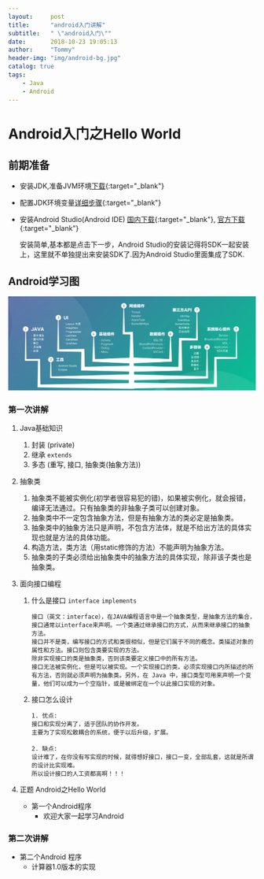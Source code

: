 ```yaml
---
layout:     post
title:      "android入门讲解"
subtitle:   " \"android入门\""
date:       2018-10-23 19:05:13
author:     "Tommy"
header-img: "img/android-bg.jpg"
catalog: true
tags:
    - Java
    - Android
---
```



# Android入门之Hello World

## 前期准备
- 安装JDK,准备JVM环境[下载](https://www.oracle.com/technetwork/java/javase/downloads/index.html){:target="_blank"}
- 配置JDK环境变量[详细步骤](https://www.jianshu.com/p/171cfd6de15c){:target="_blank"}
- 安装Android Studio(Android IDE) [国内下载](http://android-studio.org/index.php/download){:target="_blank"},
[官方下载](https://developer.android.com/studio/){:target="_blank"}
  
  安装简单,基本都是点击下一步，Android Studio的安装记得将SDK一起安装上，这里就不单独提出来安装SDK了.因为Android Studio里面集成了SDK.


## Android学习图
<img src = "/img/android/android-learning.png">

### 第一次讲解
1. Java基础知识
    1. 封装 (private)
    2. 继承 `extends`
    3. 多态 (重写, 接口, 抽象类(抽象方法))

2. 抽象类
    1. 抽象类不能被实例化(初学者很容易犯的错)，如果被实例化，就会报错，编译无法通过。只有抽象类的非抽象子类可以创建对象。
    2. 抽象类中不一定包含抽象方法，但是有抽象方法的类必定是抽象类。
    3. 抽象类中的抽象方法只是声明，不包含方法体，就是不给出方法的具体实现也就是方法的具体功能。
    4. 构造方法，类方法（用static修饰的方法）不能声明为抽象方法。
    5. 抽象类的子类必须给出抽象类中的抽象方法的具体实现，除非该子类也是抽象类。

3. 面向接口编程 
    1. 什么是接口 `interface` `implements`
        ```
        接口（英文：interface），在JAVA编程语言中是一个抽象类型，是抽象方法的集合，接口通常以interface来声明。一个类通过继承接口的方式，从而来继承接口的抽象方法。  
        接口并不是类，编写接口的方式和类很相似，但是它们属于不同的概念。类描述对象的属性和方法。接口则包含类要实现的方法。
        除非实现接口的类是抽象类，否则该类要定义接口中的所有方法。
        接口无法被实例化，但是可以被实现。一个实现接口的类，必须实现接口内所描述的所有方法，否则就必须声明为抽象类。另外，在 Java 中，接口类型可用来声明一个变量，他们可以成为一个空指针，或是被绑定在一个以此接口实现的对象。
        ```
    2. 接口怎么设计
        ```
        1. 优点: 
        接口和实现分离了，适于团队的协作开发。 
        主要为了实现松散耦合的系统，便于以后升级，扩展。

        2. 缺点:
        设计难了，在你没有写实现的时候，就得想好接口，接口一变，全部乱套，这就是所谓的设计比实现难。 
        所以设计接口的人工资都高啊！！！
        ```

4. 正题 Android之Hello World  
   - 第一个Android程序
      - 欢迎大家一起学习Android

### 第二次讲解
   - 第二个Android 程序
      - 计算器1.0版本的实现



